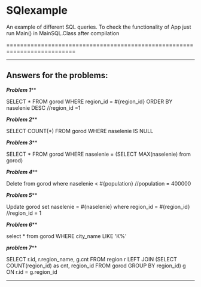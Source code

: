 # SQlexample
An example of different SQL queries.
To check the functionality of App just run Main() in MainSQL.Class after compilation

==========================================================================

-------------------------
Answers for the problems:
-------------------------

*******Problem 1*********

SELECT * FROM gorod WHERE region_id = #{region_id} ORDER BY naselenie DESC //region_id =1

*******Problem 2*********

SELECT COUNT(*) FROM gorod WHERE naselenie IS NULL 

*******Problem 3*********

SELECT * FROM gorod WHERE naselenie = (SELECT MAX(naselenie) from gorod) 

*******Problem 4*********

Delete from gorod where naselenie < #{population} //population = 400000

*******Problem 5*********

Update gorod set naselenie = #{naselenie} where region_id = #{region_id} //region_id = 1

*******Problem 6*********

select * from gorod WHERE city_name LIKE 'К%' 

*******problem 7*********

SELECT r.id, r.region_name, g.cnt FROM region r LEFT JOIN (SELECT COUNT(region_id) as cnt, region_id FROM gorod GROUP BY region_id) g ON r.id = g.region_id 

-------------------------



